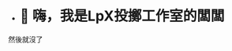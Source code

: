 - <h1>👋 嗨，我是LpX投擲工作室的闆闆</h1>
然後就沒了
<!---
alicezuber/alicezuber is a ✨ special ✨ repository because its `README.md` (this file) appears on your GitHub profile.
You can click the Preview link to take a look at your changes.
--->
